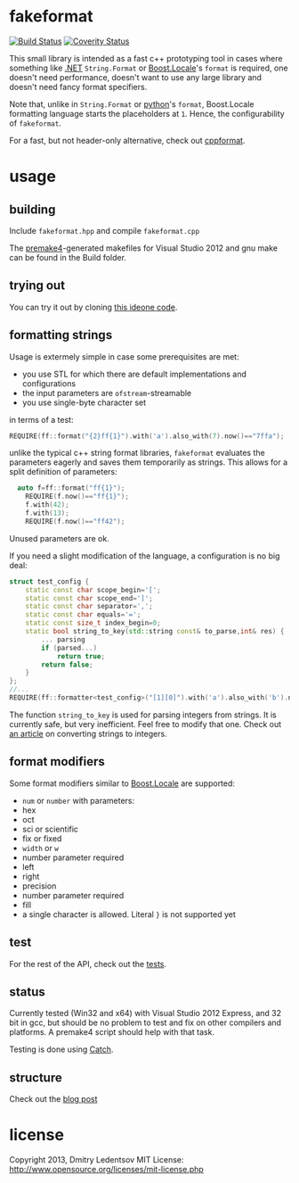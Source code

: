 fakeformat
==========

[![Build Status](https://travis-ci.org/d-led/fakeformat.png?branch=master)](https://travis-ci.org/d-led/fakeformat) [![Coverity Status](https://scan.coverity.com/projects/3009/badge.svg)](https://scan.coverity.com/projects/3009)

This small library is intended as a fast c++ prototyping tool in cases where something like [.NET](http://msdn.microsoft.com/en-us/library/system.string.format.aspx#Format2_Example) `String.Format` or [Boost.Locale](http://www.boost.org/doc/libs/1_53_0/libs/locale/doc/html/localized_text_formatting.html)'s `format` is required, one doesn't need performance, doesn't want to use any large library and doesn't need fancy format specifiers.

Note that, unlike in `String.Format` or [python](http://docs.python.org/2/library/string.html#format-examples)'s `format`, Boost.Locale formatting language starts the placeholders at `1`. Hence, the configurability of `fakeformat`.

For a fast, but not header-only alternative, check out [cppformat](https://github.com/cppformat/cppformat).

usage
=====

building
--------

Include `fakeformat.hpp` and compile `fakeformat.cpp`

The [premake4](http://industriousone.com/premake)-generated makefiles for Visual Studio 2012 and gnu make can be found in the Build folder.

trying out
----------

You can try it out by cloning [this ideone code](http://ideone.com/kYcGJV).

formatting strings
------------------

Usage is extermely simple in case some prerequisites are met:
- you use STL for which there are default implementations and configurations
- the input parameters are `ofstream`-streamable
- you use single-byte character set

in terms of a test:
````cpp
REQUIRE(ff::format("{2}ff{1}").with('a').also_with(7).now()=="7ffa");
````

unlike the typical c++ string format libraries, `fakeformat` evaluates the parameters eagerly and saves them temporarily as strings. This allows for a split definition of parameters:
````cpp
  auto f=ff::format("ff{1}");
	REQUIRE(f.now()=="ff{1}");
	f.with(42);
	f.with(13);
	REQUIRE(f.now()=="ff42");
````

Unused parameters are ok.

If you need a slight modification of the language, a configuration is no big deal:

````cpp
struct test_config {
	static const char scope_begin='[';
	static const char scope_end=']';
	static const char separator=',';
	static const char equals='=';
	static const size_t index_begin=0;
	static bool string_to_key(std::string const& to_parse,int& res) {
		... parsing
		if (parsed...)
			return true;
		return false;
	}
};
//...
REQUIRE(ff::formatter<test_config>("[1][0]").with('a').also_with('b').now()=="ba");
````

The function `string_to_key` is used for parsing integers from strings. It is currently safe, but very inefficient. Feel free to modify that one. Check out [an article](http://www.kumobius.com/2013/08/c-string-to-int/) on converting strings to integers.  

format modifiers
----------------

Some format modifiers similar to [Boost.Locale](http://www.boost.org/doc/libs/1_52_0/libs/locale/doc/html/localized_text_formatting.html) are supported:
- `num` or `number` with parameters:
 - hex
 - oct
 - sci or scientific
 - fix or fixed
- `width` or `w`
 - number parameter required
- left
- right
- precision
 - number parameter required
- fill
 - a single character is allowed. Literal `}` is not supported yet

test
----

For the rest of the API, check out the [tests](https://github.com/d-led/fakeformat/tree/master/test).

status
------

Currently tested (Win32 and x64) with Visual Studio 2012 Express, and 32 bit in gcc, but should be no problem to test and fix on other compilers and platforms. A premake4 script should help with that task.

Testing is done using [Catch](https://github.com/philsquared/Catch).

structure
---------

Check out the [blog post](http://ledentsov.de/2013/09/21/fakeformat-ci/)

license
=======

Copyright 2013, Dmitry Ledentsov
MIT License: http://www.opensource.org/licenses/mit-license.php
